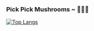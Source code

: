 ### Pick Pick Mushrooms ~ 🍄🍄🍄
<!--![](https://img.shields.io/badge/Hello-World-brightgreen)-->
[![Top Langs](https://github-readme-stats.vercel.app/api/top-langs/?username=SuZHui)](https://github.com/anuraghazra/github-readme-stats)

<!--
**SuZHui/SuZHui** is a ✨ _special_ ✨ repository because its `README.md` (this file) appears on your GitHub profile.
Here are some ideas to get you started:

- 🔭 I’m currently working on ...
- 🌱 I’m currently learning ...
- 👯 I’m looking to collaborate on ...
- 🤔 I’m looking for help with ...
- 💬 Ask me about ...
- 📫 How to reach me: ...
- 😄 Pronouns: ...
- ⚡ Fun fact: ...
-->
